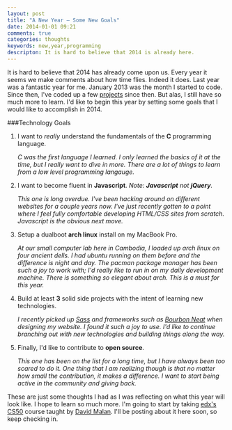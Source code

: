 ```yaml
---
layout: post
title: "A New Year — Some New Goals"
date: 2014-01-01 09:21
comments: true
categories: thoughts 
keywords: new,year,programming
descripton: It is hard to believe that 2014 is already here.
---
```

It is hard to believe that 2014 has already come upon us. Every year it seems we make comments about how time flies. Indeed it does. Last year was a fantastic year for me. January 2013 was the month I started to code. Since then, I've coded up a few [projects](www.caseydierking.com/portfolio) since then. But alas, I still have so much more to learn. I'd like to begin this year by setting some goals that I would like to accomplish in 2014. 


###Technology Goals
1. I want to _really_ understand the fundamentals of the **C** programming language.

	_C was the first language I learned. I only learned the basics of it at the time, but I really want to dive in more. There are a lot of things to learn from a low level programming langauge._
	
2. I want to become fluent in **Javascript**. _Note: **Javascript** not **jQuery**._

	_This one is long overdue. I've been hacking around on different websites for a couple years now. I've just recently gotten to a point where I feel fully comfortable developing HTML/CSS sites from scratch. Javascript is the obvious next move._
3. Setup a dualboot **arch linux** install on my MacBook Pro.

	_At our small computer lab here in Cambodia, I loaded up arch linux on four ancient dells. I had ubuntu running on them before and the difference is night and day. The pacman package manager has been such a joy to work with; I'd really like to run in on my daily development machine. There is something so *elegant* about arch. This is a must for this year._
4. Build at least **3** solid side projects with the intent of learning new technologies.

	_I recently picked up [Sass](www.sass-lang.com) and frameworks such as [Bourbon Neat](neat.bourbon.io) when designing my website. I found it such a joy to use. I'd like to continue branching out with new technologies and building things along the way._
5. Finally, I'd like to contribute to **open source**.

	_This one has been on the list for a long time, but I have always been too scared to do it. One thing that I am realizing though is that no matter how small the contribution, it makes a difference. I want to start being active in the community and giving back._

These are just some thoughts I had as I was reflecting on what this year will look like. I hope to learn so much more. I'm going to start by taking [edx's CS50](https://www.edx.org/course/harvardx/harvardx-cs50x-introduction-computer-1022_) course taught by [David Malan](http://cs.harvard.edu/malan/). I'll be posting about it here soon, so keep checking in.